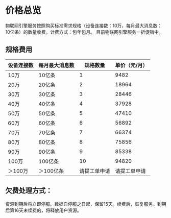 # 价格总览

 物联网引擎服务按照购买标准需求规格（设备连接数：10万，每月最大消息数：10亿条）的数量收费。计费方式：包年包月。
 目前物联网引擎服务一折促销中。
 
 ## 规格费用
 
| 设备连接数 | 每月最大消息数 | 规格数量       | 单价（元/月） |
| ---------- | -------------- | -------------- | ------------- |
| 10万        | 10亿条          | 1              | 9482      |
| 20万       | 20亿条          | 2              | 18964      |
| 30万     | 30亿条          | 3                | 28446     |
| 40万      | 40亿条          | 4               | 37928      |
| 50万       | 50亿条          | 5              | 47410      |
| 60万       | 60亿条          | 6              | 56892      |
| 70万      | 70亿条          | 7               | 66374       |
| 80万       | 80亿条          | 8              | 75856       |
| 90万       | 90亿条          | 9              | 85338       |
|100万      | 100亿条         | 10              | 94820      |
| ＞100万     | ＞100亿条       | 请提工单申请   | 请提工单申请  |

## 欠费处理方式：
资源到期后将立即停服。数据自停服之日起，保留15天。续费后，恢复服务。到期后第16天未续费的，将释放用户资源。
